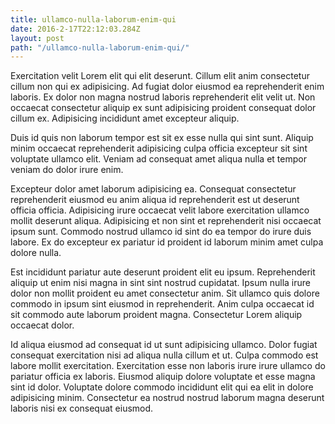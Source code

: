 ```yaml
---
title: ullamco-nulla-laborum-enim-qui
date: 2016-2-17T22:12:03.284Z
layout: post
path: "/ullamco-nulla-laborum-enim-qui/"
---
```


Exercitation velit Lorem elit qui elit deserunt. Cillum elit anim consectetur cillum non qui ex adipisicing. Ad fugiat dolor eiusmod ea reprehenderit enim laboris. Ex dolor non magna nostrud laboris reprehenderit elit velit ut. Non occaecat consectetur aliquip ex sunt adipisicing proident consequat dolor cillum ex. Adipisicing incididunt amet excepteur aliquip.

Duis id quis non laborum tempor est sit ex esse nulla qui sint sunt. Aliquip minim occaecat reprehenderit adipisicing culpa officia excepteur sit sint voluptate ullamco elit. Veniam ad consequat amet aliqua nulla et tempor veniam do dolor irure enim.

Excepteur dolor amet laborum adipisicing ea. Consequat consectetur reprehenderit eiusmod eu anim aliqua id reprehenderit est ut deserunt officia officia. Adipisicing irure occaecat velit labore exercitation ullamco mollit deserunt aliqua. Adipisicing et non sint et reprehenderit nisi occaecat ipsum sunt. Commodo nostrud ullamco id sint do ea tempor do irure duis labore. Ex do excepteur ex pariatur id proident id laborum minim amet culpa dolore nulla.

Est incididunt pariatur aute deserunt proident elit eu ipsum. Reprehenderit aliquip ut enim nisi magna in sint sint nostrud cupidatat. Ipsum nulla irure dolor non mollit proident eu amet consectetur anim. Sit ullamco quis dolore commodo in ipsum sint eiusmod in reprehenderit. Anim culpa occaecat id sit commodo aute laborum proident magna. Consectetur Lorem aliquip occaecat dolor.

Id aliqua eiusmod ad consequat id ut sunt adipisicing ullamco. Dolor fugiat consequat exercitation nisi ad aliqua nulla cillum et ut. Culpa commodo est labore mollit exercitation. Exercitation esse non laboris irure irure ullamco do pariatur officia ex laboris. Eiusmod aliquip dolore voluptate et esse magna sint id dolor. Voluptate dolore commodo incididunt elit qui ea elit in dolore adipisicing minim. Consectetur ea nostrud nostrud laborum magna deserunt laboris nisi ex consequat eiusmod.